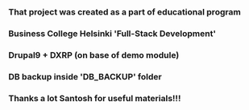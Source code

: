 ### That project was created as a part of educational program 
### Business College Helsinki 'Full-Stack Development'
### Drupal9 + DXRP (on base of demo module)
### DB backup inside 'DB_BACKUP' folder
### Thanks a lot Santosh for useful materials!!!
